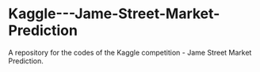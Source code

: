 # Kaggle---Jame-Street-Market-Prediction
A repository for the codes of the Kaggle  competition - Jame Street Market Prediction.
